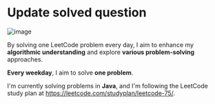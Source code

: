 # Update solved question

![image](https://github.com/ktyeon/Leetcode/assets/84512238/cc7b6334-4894-4733-b62d-1294fcdcd511)

By solving one LeetCode problem every day, I aim to enhance my **algorithmic understanding** and explore **various problem-solving** approaches.

**Every weekday**, I aim to solve **one problem**.

I'm currently solving problems in **Java**, and I'm following the LeetCode study plan at https://leetcode.com/studyplan/leetcode-75/.



